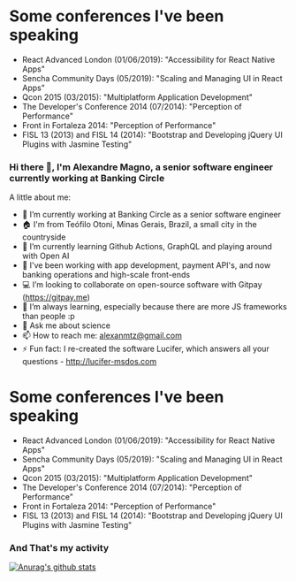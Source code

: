 # Some conferences I've been speaking

- React Advanced London (01/06/2019): "Accessibility for React Native Apps"
- Sencha Community Days (05/2019): "Scaling and Managing UI in React Apps"
- Qcon 2015 (03/2015): "Multiplatform Application Development"
- The Developer's Conference 2014 (07/2014): "Perception of Performance"
- Front in Fortaleza 2014: "Perception of Performance"
- FISL 13 (2013) and FISL 14 (2014): "Bootstrap and Developing jQuery UI Plugins with Jasmine Testing"

### Hi there 👋, I'm Alexandre Magno, a senior software engineer currently working at Banking Circle

A little about me:

- 🔭 I’m currently working at Banking Circle as a senior software engineer
- 🏠 I'm from Teófilo Otoni, Minas Gerais, Brazil, a small city in the countryside
- 🌱 I’m currently learning Github Actions, GraphQL and playing around with Open AI
- 👯 I've been working with app development, payment API's, and now banking operations and high-scale front-ends
- 💻 I’m looking to collaborate on open-source software with Gitpay (https://gitpay.me)
- 📖 I’m always learning, especially because there are more JS frameworks than people :p
- 💬 Ask me about science
- 📫 How to reach me: alexanmtz@gmail.com
- ⚡ Fun fact: I re-created the software Lucifer, which answers all your questions - http://lucifer-msdos.com

# Some conferences I've been speaking

- React Advanced London (01/06/2019): "Accessibility for React Native Apps"
- Sencha Community Days (05/2019): "Scaling and Managing UI in React Apps"
- Qcon 2015 (03/2015): "Multiplatform Application Development"
- The Developer's Conference 2014 (07/2014): "Perception of Performance"
- Front in Fortaleza 2014: "Perception of Performance"
- FISL 13 (2013) and FISL 14 (2014): "Bootstrap and Developing jQuery UI Plugins with Jasmine Testing"

### And That's my activity

[![Anurag's github stats](https://github-readme-stats.vercel.app/api?username=alexanmtz)](https://github.com/anuraghazra/github-readme-stats)
